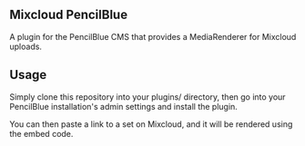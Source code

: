 ## Mixcloud PencilBlue

A plugin for the PencilBlue CMS that provides a MediaRenderer for Mixcloud uploads.

## Usage

Simply clone this repository into your plugins/ directory, then go into your PencilBlue installation's admin settings and install the plugin.

You can then paste a link to a set on Mixcloud, and it will be rendered using the embed code. 
